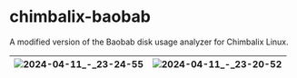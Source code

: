 # chimbalix-baobab

A modified version of the Baobab disk usage analyzer for Chimbalix Linux.

|![2024-04-11_-_23-24-55](https://github.com/Shedou/chimbalix-baobab/assets/19572158/1080c53b-be3e-4152-9bba-b01538584462)|![2024-04-11_-_23-20-52](https://github.com/Shedou/chimbalix-baobab/assets/19572158/65bfc968-2dba-408b-ba85-544595f0bc82)|
|-|-|
